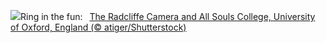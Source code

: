 ![](https://www.bing.com/th?id=OHR.TolkienOxford_EN-US6755564963_UHD.jpg&w=1000)Ring in the fun:&nbsp;&ensp;[The Radcliffe Camera and All Souls College, University of Oxford, England (© atiger/Shutterstock)](https://www.bing.com/th?id=OHR.TolkienOxford_EN-US6755564963_UHD.jpg)
<br><br/>
